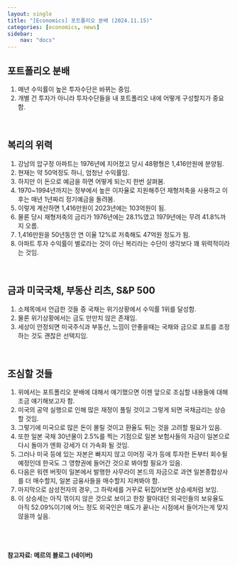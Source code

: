 ```yaml
---
layout: single
title: "[Economics] 포트폴리오 분배 (2024.11.15)"
categories: [economics, news]
sidebar:
    nav: "docs"
---
```


## 포트폴리오 분배
1. 매년 수익률이 높은 투자수단은 바뀌는 중임.
1. 개별 건 투자가 아니라 투자수단들을 내 포트폴리오 내에 어떻게 구성할지가 중요함.

<br/>

## 복리의 위력
1. 강남의 압구정 아파트는 1976년에 지어졌고 당시 48평형은 1,416만원에 분양됨.
1. 현재는 약 50억정도 하니, 엄청난 수익률임.
1. 하지만 이 돈으로 예금을 하면 어떻게 되는지 한번 살펴봄.
1. 1970~1994년까지는 정부에서 높은 이자율로 지원해주던 재형저축을 사용하고 이후는 매년 1년짜리 정기예금을 돌려봄.
1. 이렇게 계산하면 1,416만원이 2023년에는 103억원이 됨.
1. 물론 당시 재형저축의 금리가 1976년에는 28.1%였고 1979년에는 무려 41.8%까지 오름.
1. 1,416만원을 50년동안 연 이율 12%로 저축해도 47억원 정도가 됨.
1. 아파트 투자 수익률이 별로라는 것이 아닌 복리라는 수단이 생각보다 꽤 위력적이라는 것임.

<br/>

## 금과 미국국채, 부동산 리츠, S&P 500
1. 소제목에서 언급한 것들 중 국채는 위기상황에서 수익률 1위를 달성함.
1. 물론 위기상황에서는 금도 만만치 않은 존재임.
1. 세상이 안정되면 미국주식과 부동산, 느낌이 안좋을때는 국채와 금으로 포트를 조정하는 것도 괜찮은 선택지임.

<br/>

## 조심할 것들
1. 위에서는 포트폴리오 분배에 대해서 얘기했으면 이젠 앞으로 조심할 내용들에 대해 조금 얘기해보고자 함.
1. 미국의 공약 실행으로 인해 많은 재정이 풀릴 것이고 그렇게 되면 국채금리는 상승할 것임.
1. 그렇기에 미국으로 많은 돈이 몰릴 것이고 환율도 튀는 것을 고려할 필요가 있음.
1. 또한 일본 국채 30년물이 2.5%를 찍는 기점으로 일본 보험사들의 자금이 일본으로 다시 돌아가 엔화 강세가 더 가속화 될 것임.
1. 그러나 미국 등에 있는 자본은 빠지지 않고 이머징 국가 등에 투자한 돈부터 회수될 예정인데 한국도 그 영향권에 들어간 것으로 봐야할 필요가 있음.
1. 다음은 워렌 버핏이 일본에서 발행한 사무라이 본드의 자금으로 과연 일본종합상사를 더 매수할지, 일본 금융사들을 매수할지 지켜봐야 함.
1. 마지막으로 삼성전자의 경우, 그 하락세를 거꾸로 뒤집어보면 상승세처럼 보임.
1. 이 상승세는 아직 꺾이지 않은 것으로 보이고 한창 팔아대던 외국인들의 보유율도 아직 52.09%이기에 어느 정도 외국인은 매도가 끝나는 시점에서 들어가는게 맞지 않을까 싶음.


<br/>
<br/>

#### 참고자료: 메르의 블로그 (네이버) 